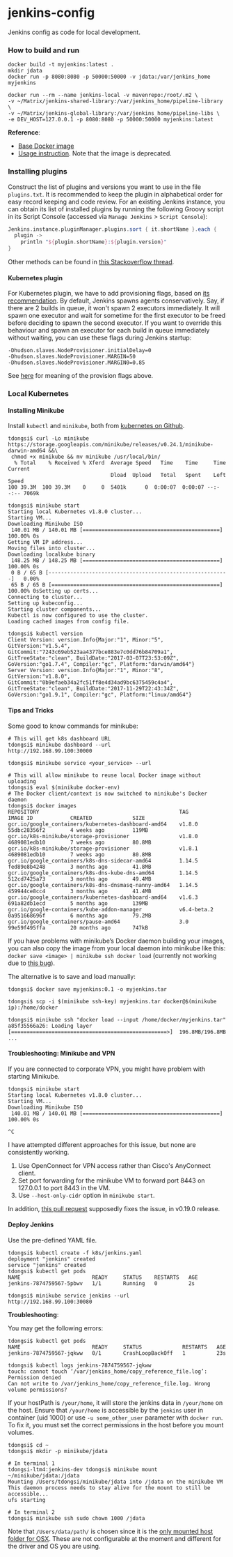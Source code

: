 # jenkins-config

Jenkins config as code for local development.

### How to build and run

```
docker build -t myjenkins:latest .
mkdir jdata
docker run -p 8080:8080 -p 50000:50000 -v jdata:/var/jenkins_home myjenkins

docker run --rm --name jenkins-local -v mavenrepo:/root/.m2 \
-v ~/Matrix/jenkins-shared-library:/var/jenkins_home/pipeline-library \
-v ~/Matrix/jenkins-global-library:/var/jenkins_home/pipeline-libs \
-e DEV_HOST=127.0.0.1 -p 8080:8080 -p 50000:50000 myjenkins:latest
```

**Reference**:

* [Base Docker image](https://hub.docker.com/r/jenkins/jenkins/)
* [Usage instruction](https://hub.docker.com/_/jenkins/). Note that the image is deprecated.

### Installing plugins

Construct the list of plugins and versions you want to use in the file `plugins.txt`.
It is recommended to keep the plugin in alphabetical order for easy record keeping and code review.
For an existing Jenkins instance, you can obtain its list of installed plugins by running the following Groovy script in its Script Console (accessed via `Manage Jenkins` > `Script Console`):

``` groovy Get list of installed plugins
Jenkins.instance.pluginManager.plugins.sort { it.shortName }.each {
  plugin -> 
    println "${plugin.shortName}:${plugin.version}"
}
```

Other methods can be found in [this Stackoverflow thread](https://stackoverflow.com/questions/9815273/how-to-get-a-list-of-installed-jenkins-plugins-with-name-and-version-pair).

#### Kubernetes plugin

For Kubernetes plugin, we have to add provisioning flags, based on [its recommendation](https://github.com/jenkinsci/kubernetes-plugin#over-provisioning-flags).
By default, Jenkins spawns agents conservatively. 
Say, if there are 2 builds in queue, it won't spawn 2 executors immediately. 
It will spawn one executor and wait for sometime for the first executor to be freed before deciding to spawn the second executor.
If you want to override this behaviour and spawn an executor for each build in queue immediately without waiting, you can use these flags during Jenkins startup:

```
-Dhudson.slaves.NodeProvisioner.initialDelay=0
-Dhudson.slaves.NodeProvisioner.MARGIN=50
-Dhudson.slaves.NodeProvisioner.MARGIN0=0.85
```

See [here](https://support.cloudbees.com/hc/en-us/articles/115000060512-New-agents-are-not-being-provisioned-for-my-jobs-in-the-queue-when-I-have-agents-that-are-suspended) for meaning of the provision flags above.

### Local Kubernetes

#### Installing Minikube
Install `kubectl` and `minikube`, both from [kubernetes on Github](https://github.com/kubernetes/).

```plain Install minikube
tdongsi$ curl -Lo minikube https://storage.googleapis.com/minikube/releases/v0.24.1/minikube-darwin-amd64 &&\
 chmod +x minikube && mv minikube /usr/local/bin/
  % Total    % Received % Xferd  Average Speed   Time    Time     Time  Current
                                 Dload  Upload   Total   Spent    Left  Speed
100 39.3M  100 39.3M    0     0  5401k      0  0:00:07  0:00:07 --:--:-- 7069k

tdongsi$ minikube start
Starting local Kubernetes v1.8.0 cluster...
Starting VM...
Downloading Minikube ISO
 140.01 MB / 140.01 MB [============================================] 100.00% 0s
Getting VM IP address...
Moving files into cluster...
Downloading localkube binary
 148.25 MB / 148.25 MB [============================================] 100.00% 0s
 0 B / 65 B [----------------------------------------------------------]   0.00%
 65 B / 65 B [======================================================] 100.00% 0sSetting up certs...
Connecting to cluster...
Setting up kubeconfig...
Starting cluster components...
Kubectl is now configured to use the cluster.
Loading cached images from config file.

tdongsi$ kubectl version
Client Version: version.Info{Major:"1", Minor:"5", GitVersion:"v1.5.4", GitCommit:"7243c69eb523aa4377bce883e7c0dd76b84709a1", 
GitTreeState:"clean", BuildDate:"2017-03-07T23:53:09Z", GoVersion:"go1.7.4", Compiler:"gc", Platform:"darwin/amd64"}
Server Version: version.Info{Major:"1", Minor:"8", GitVersion:"v1.8.0", GitCommit:"0b9efaeb34a2fc51ff8e4d34ad9bc6375459c4a4", 
GitTreeState:"clean", BuildDate:"2017-11-29T22:43:34Z", GoVersion:"go1.9.1", Compiler:"gc", Platform:"linux/amd64"}
```

#### Tips and Tricks

Some good to know commands for minikube:

```text
# This will get k8s dashboard URL
tdongsi$ minikube dashboard --url
http://192.168.99.100:30000

tdongsi$ minikube service <your_service> --url

# This will allow minikube to reuse local Docker image without uploading
tdongsi$ eval $(minikube docker-env)
# The Docker client/context is now switched to minikube's Docker daemon
tdongsi$ docker images
REPOSITORY                                             TAG                 IMAGE ID            CREATED             SIZE
gcr.io/google_containers/kubernetes-dashboard-amd64    v1.8.0              55dbc28356f2        4 weeks ago         119MB
gcr.io/k8s-minikube/storage-provisioner                v1.8.0              4689081edb10        7 weeks ago         80.8MB
gcr.io/k8s-minikube/storage-provisioner                v1.8.1              4689081edb10        7 weeks ago         80.8MB
gcr.io/google_containers/k8s-dns-sidecar-amd64         1.14.5              fed89e8b4248        3 months ago        41.8MB
gcr.io/google_containers/k8s-dns-kube-dns-amd64        1.14.5              512cd7425a73        3 months ago        49.4MB
gcr.io/google_containers/k8s-dns-dnsmasq-nanny-amd64   1.14.5              459944ce8cc4        3 months ago        41.4MB
gcr.io/google_containers/kubernetes-dashboard-amd64    v1.6.3              691a82db1ecd        5 months ago        139MB
gcr.io/google-containers/kube-addon-manager            v6.4-beta.2         0a951668696f        6 months ago        79.2MB
gcr.io/google_containers/pause-amd64                   3.0                 99e59f495ffa        20 months ago       747kB
```

If you have problems with minikube’s Docker daemon building your images, you can also copy the image from your local daemon into minikube like this: 
`docker save <image> | minikube ssh docker load` 
(currently not working due to [this bug](https://github.com/kubernetes/minikube/issues/1957)).

The alternative is to save and load manually:

```text
tdongsi$ docker save myjenkins:0.1 -o myjenkins.tar

tdongsi$ scp -i $(minikube ssh-key) myjenkins.tar docker@$(minikube ip):/home/docker

tdongsi$ minikube ssh "docker load --input /home/docker/myjenkins.tar"
a85f35566a26: Loading layer [==================================================>]  196.8MB/196.8MB
...
```

#### Troubleshooting: Minikube and VPN

If you are connected to corporate VPN, you might have problem with starting Minikube.

```
tdongsi$ minikube start
Starting local Kubernetes v1.8.0 cluster...
Starting VM...
Downloading Minikube ISO
 140.01 MB / 140.01 MB [============================================] 100.00% 0s

^C
```

I have attempted different approaches for this issue, but none are consistently working.

1. Use OpenConnect for VPN access rather than Cisco's AnyConnect client.
1. Set port forwarding for the minikube VM to forward port 8443 on 127.0.0.1 to port 8443 in the VM.
1. Use `--host-only-cidr` option in `minikube start`.

In addition, [this pull request](https://github.com/kubernetes/minikube/pull/1329) supposedly fixes the issue, in v0.19.0 release.


#### Deploy Jenkins

Use the pre-defined YAML file.

```text
tdongsi$ kubectl create -f k8s/jenkins.yaml
deployment "jenkins" created
service "jenkins" created
tdongsi$ kubectl get pods
NAME                       READY     STATUS    RESTARTS   AGE
jenkins-7874759567-5pbwv   1/1       Running   0          2s

tdongsi$ minikube service jenkins --url
http://192.168.99.100:30080
```

**Troubleshooting**:

You may get the following errors:

```text
tdongsi$ kubectl get pods
NAME                       READY     STATUS             RESTARTS   AGE
jenkins-7874759567-jqkww   0/1       CrashLoopBackOff   1          23s

tdongsi$ kubectl logs jenkins-7874759567-jqkww
touch: cannot touch ‘/var/jenkins_home/copy_reference_file.log’: Permission denied
Can not write to /var/jenkins_home/copy_reference_file.log. Wrong volume permissions?
```

If your hostPath is `/your/home`, it will store the jenkins data in `/your/home` on the host. 
Ensure that `/your/home` is accessible by the `jenkins` user in container (uid 1000) or use `-u some_other_user` parameter with `docker run`. 
To fix it, you must set the correct permissions in the host before you mount volumes.

```text
tdongsi$ cd ~
tdongsi$ mkdir -p minikube/jdata

# In terminal 1
tdongsi-ltm4:jenkins-dev tdongsi$ minikube mount ~/minikube/jdata:/jdata
Mounting /Users/tdongsi/minikube/jdata into /jdata on the minikube VM
This daemon process needs to stay alive for the mount to still be accessible...
ufs starting

# In terminal 2
tdongsi$ minikube ssh sudo chown 1000 /jdata
```

Note that `/Users/data/path/` is chosen since it is the [only mounted host folder for OSX](https://kubernetes.io/docs/getting-started-guides/minikube/#mounted-host-folders).
These are not configurable at the moment and different for the driver and OS you are using.
